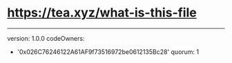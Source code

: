 # https://tea.xyz/what-is-this-file
---
version: 1.0.0
codeOwners:
  - '0x026C76246122A61AF9f73516972be0612135Bc28'
quorum: 1

